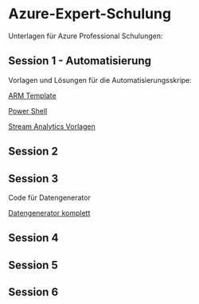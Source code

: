 # Azure-Expert-Schulung

Unterlagen für Azure Professional Schulungen:

## Session 1 - Automatisierung
Vorlagen und Lösungen für die Automatisierungsskripe:

[ARM Template](https://github.com/Gadnief/Azure-Expert-Schulung/blob/master/Session%201/ARMtemplate.json)

[Power Shell](https://github.com/Gadnief/Azure-Expert-Schulung/blob/master/Session%201/PowerShell.ps1)

[Stream Analytics Vorlagen](https://github.com/Gadnief/Azure-Expert-Schulung/tree/master/Session%201/SAFiles)

## Session 2


## Session 3
Code für Datengenerator

[Datengenerator komplett](https://github.com/Gadnief/Azure-Expert-Schulung/tree/master/Session%203/EdgeSolutionDmAndGenerator)

## Session 4

## Session 5

## Session 6

